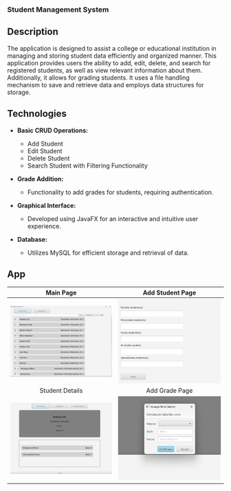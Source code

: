 ### Student Management System

## Description
The application is designed to assist a college or educational institution in managing and storing student data efficiently and organized manner. This application provides users the ability to add, edit, delete, and search for registered students, as well as view relevant information about them. Additionally, it allows for grading students. It uses a file handling mechanism to save and retrieve data and employs data structures for storage.

## Technologies
* **Basic CRUD Operations:**
  - Add Student
  - Edit Student
  - Delete Student
  - Search Student with Filtering Functionality

* **Grade Addition:**
  - Functionality to add grades for students, requiring authentication.

* **Graphical Interface:**
  - Developed using JavaFX for an interactive and intuitive user experience.

* **Database:**
  - Utilizes MySQL for efficient storage and retrieval of data.

## App
|              Main Page               |          Add Student Page           |
|:------------------------------------:|:-----------------------------------:|
|    ![MainPage](doc/main_view.png)    |   ![AddStudentPage](doc/add.png)    |
|           Student Details            |           Add Grade Page            |
| ![MainPage](doc/student_details.png) | ![AddStudentPage](doc/add_nota.png) |